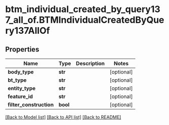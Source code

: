 # btm_individual_created_by_query137_all_of.BTMIndividualCreatedByQuery137AllOf

## Properties
Name | Type | Description | Notes
------------ | ------------- | ------------- | -------------
**body_type** | **str** |  | [optional] 
**bt_type** | **str** |  | [optional] 
**entity_type** | **str** |  | [optional] 
**feature_id** | **str** |  | [optional] 
**filter_construction** | **bool** |  | [optional] 

[[Back to Model list]](../README.md#documentation-for-models) [[Back to API list]](../README.md#documentation-for-api-endpoints) [[Back to README]](../README.md)


